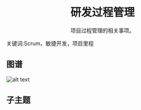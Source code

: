 <h1 align="center">研发过程管理</h1>
<p align="center">项目过程管理的相关事项。</p>
<p">关键词:Scrum，敏捷开发，项目里程</p>

## 图谱
![alt text](https://github.com/gonglei007/GameDevMind/blob/main/exports/5.1.研发过程管理.png?raw=true)

## 子主题
